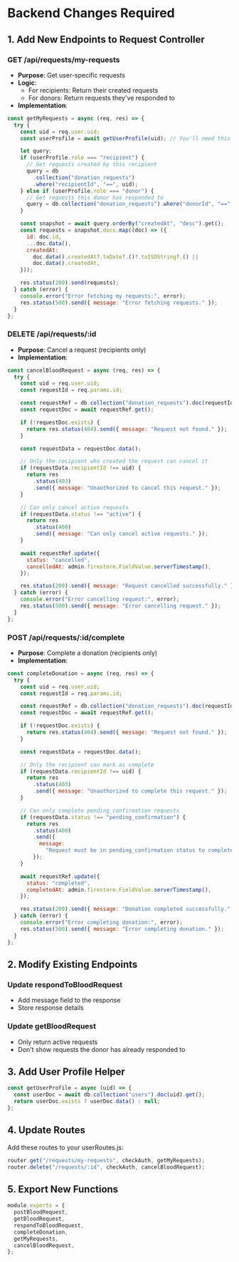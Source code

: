 # Backend Changes Required

## 1. Add New Endpoints to Request Controller

### GET /api/requests/my-requests

- **Purpose**: Get user-specific requests
- **Logic**:
  - For recipients: Return their created requests
  - For donors: Return requests they've responded to
- **Implementation**:

```javascript
const getMyRequests = async (req, res) => {
  try {
    const uid = req.user.uid;
    const userProfile = await getUserProfile(uid); // You'll need this helper

    let query;
    if (userProfile.role === "recipient") {
      // Get requests created by this recipient
      query = db
        .collection("donation_requests")
        .where("recipientId", "==", uid);
    } else if (userProfile.role === "donor") {
      // Get requests this donor has responded to
      query = db.collection("donation_requests").where("donorId", "==", uid);
    }

    const snapshot = await query.orderBy("createdAt", "desc").get();
    const requests = snapshot.docs.map((doc) => ({
      id: doc.id,
      ...doc.data(),
      createdAt:
        doc.data().createdAt?.toDate?.()?.toISOString?.() ||
        doc.data().createdAt,
    }));

    res.status(200).send(requests);
  } catch (error) {
    console.error("Error fetching my requests:", error);
    res.status(500).send({ message: "Error fetching requests." });
  }
};
```

### DELETE /api/requests/:id

- **Purpose**: Cancel a request (recipients only)
- **Implementation**:

```javascript
const cancelBloodRequest = async (req, res) => {
  try {
    const uid = req.user.uid;
    const requestId = req.params.id;

    const requestRef = db.collection("donation_requests").doc(requestId);
    const requestDoc = await requestRef.get();

    if (!requestDoc.exists) {
      return res.status(404).send({ message: "Request not found." });
    }

    const requestData = requestDoc.data();

    // Only the recipient who created the request can cancel it
    if (requestData.recipientId !== uid) {
      return res
        .status(403)
        .send({ message: "Unauthorized to cancel this request." });
    }

    // Can only cancel active requests
    if (requestData.status !== "active") {
      return res
        .status(400)
        .send({ message: "Can only cancel active requests." });
    }

    await requestRef.update({
      status: "cancelled",
      cancelledAt: admin.firestore.FieldValue.serverTimestamp(),
    });

    res.status(200).send({ message: "Request cancelled successfully." });
  } catch (error) {
    console.error("Error cancelling request:", error);
    res.status(500).send({ message: "Error cancelling request." });
  }
};
```

### POST /api/requests/:id/complete

- **Purpose**: Complete a donation (recipients only)
- **Implementation**:

```javascript
const completeDonation = async (req, res) => {
  try {
    const uid = req.user.uid;
    const requestId = req.params.id;

    const requestRef = db.collection("donation_requests").doc(requestId);
    const requestDoc = await requestRef.get();

    if (!requestDoc.exists) {
      return res.status(404).send({ message: "Request not found." });
    }

    const requestData = requestDoc.data();

    // Only the recipient can mark as complete
    if (requestData.recipientId !== uid) {
      return res
        .status(403)
        .send({ message: "Unauthorized to complete this request." });
    }

    // Can only complete pending_confirmation requests
    if (requestData.status !== "pending_confirmation") {
      return res
        .status(400)
        .send({
          message:
            "Request must be in pending_confirmation status to complete.",
        });
    }

    await requestRef.update({
      status: "completed",
      completedAt: admin.firestore.FieldValue.serverTimestamp(),
    });

    res.status(200).send({ message: "Donation completed successfully." });
  } catch (error) {
    console.error("Error completing donation:", error);
    res.status(500).send({ message: "Error completing donation." });
  }
};
```

## 2. Modify Existing Endpoints

### Update respondToBloodRequest

- Add message field to the response
- Store response details

### Update getBloodRequest

- Only return active requests
- Don't show requests the donor has already responded to

## 3. Add User Profile Helper

```javascript
const getUserProfile = async (uid) => {
  const userDoc = await db.collection("users").doc(uid).get();
  return userDoc.exists ? userDoc.data() : null;
};
```

## 4. Update Routes

Add these routes to your userRoutes.js:

```javascript
router.get("/requests/my-requests", checkAuth, getMyRequests);
router.delete("/requests/:id", checkAuth, cancelBloodRequest);
```

## 5. Export New Functions

```javascript
module.exports = {
  postBloodRequest,
  getBloodRequest,
  respondToBloodRequest,
  completeDonation,
  getMyRequests,
  cancelBloodRequest,
};
```
